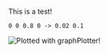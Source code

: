 This is a test!

```graphPlotter
0 0 0.8 0 -> 0.02 0.1
```

![Plotted with graphPlotter!](/images/1c39670d223011ed999c001a7dda7113.png)
